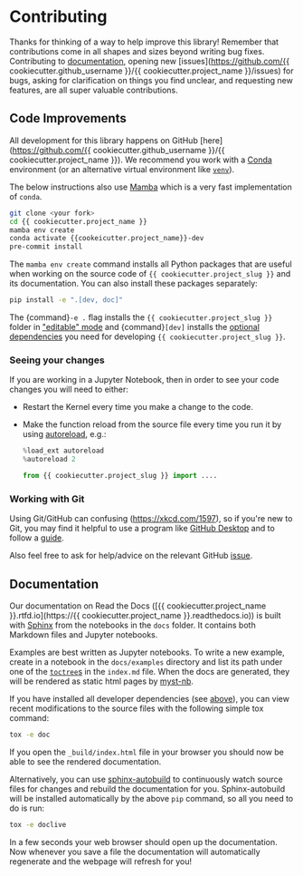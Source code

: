 # Contributing

Thanks for thinking of a way to help improve this library! Remember that contributions come in all shapes and sizes beyond writing bug fixes. Contributing to [documentation](#documentation), opening new [issues](https://github.com/{{ cookiecutter.github_username }}/{{ cookiecutter.project_name }}/issues) for bugs, asking for clarification on things you find unclear, and requesting new features, are all super valuable contributions.

## Code Improvements

All development for this library happens on GitHub [here](https://github.com/{{ cookiecutter.github_username }}/{{ cookiecutter.project_name }}). We recommend you work with a [Conda](https://www.anaconda.com/products/individual) environment (or an alternative virtual environment like [`venv`](https://docs.python.org/3/library/venv.html)).

The below instructions also use [Mamba](https://github.com/mamba-org/mamba#the-fast-cross-platform-package-manager) which is a very fast implementation of `conda`.

```bash
git clone <your fork>
cd {{ cookiecutter.project_name }}
mamba env create
conda activate {{cookeicutter.project_name}}-dev
pre-commit install
```

The `mamba env create` command installs all Python packages that are useful when working on the source code of `{{ cookiecutter.project_slug }}` and its documentation. You can also install these packages separately:

```bash
pip install -e ".[dev, doc]"
```

The {command}`-e .` flag installs the `{{ cookiecutter.project_slug }}` folder in ["editable" mode](https://pip.pypa.io/en/stable/cli/pip_install/#editable-installs) and {command}`[dev]` installs the [optional dependencies](https://setuptools.readthedocs.io/en/latest/userguide/dependency_management.html#optional-dependencies) you need for developing `{{ cookiecutter.project_slug }}`.

### Seeing your changes

If you are working in a Jupyter Notebook, then in order to see your code changes you will need to either:

- Restart the Kernel every time you make a change to the code.
- Make the function reload from the source file every time you run it by using [autoreload](https://ipython.readthedocs.io/en/stable/config/extensions/autoreload.html), e.g.:

  ```python
  %load_ext autoreload
  %autoreload 2

  from {{ cookiecutter.project_slug }} import ....
  ```

### Working with Git

Using Git/GitHub can confusing (<https://xkcd.com/1597>), so if you're new to Git, you may find it helpful to use a program like [GitHub Desktop](https://desktop.github.com) and to follow a [guide](https://github.com/firstcontributions/first-contributions#first-contributions).

Also feel free to ask for help/advice on the relevant GitHub [issue](https://github.com/ianhi/mpl-interactions/issues).

## Documentation

Our documentation on Read the Docs ([{{ cookiecutter.project_name }}.rtfd.io](https://{{ cookiecutter.project_name }}.readthedocs.io)) is built with [Sphinx](https://www.sphinx-doc.org) from the notebooks in the `docs` folder. It contains both Markdown files and Jupyter notebooks.

Examples are best written as Jupyter notebooks. To write a new example, create in a notebook in the `docs/examples` directory and list its path under one of the [`toctree`s](https://www.sphinx-doc.org/en/master/usage/restructuredtext/directives.html#directive-toctree) in the `index.md` file. When the docs are generated, they will be rendered as static html pages by [myst-nb](https://myst-nb.readthedocs.io).

If you have installed all developer dependencies (see [above](#contributing)), you can view recent modifications to the source files with the following simple tox command:

```bash
tox -e doc
```

If you open the `_build/index.html` file in your browser you should now be able to see the rendered documentation.

Alternatively, you can use [sphinx-autobuild](https://github.com/executablebooks/sphinx-autobuild) to continuously watch source files for changes and rebuild the documentation for you. Sphinx-autobuild will be installed automatically by the above `pip` command, so all you need to do is run:

```bash
tox -e doclive
```

In a few seconds your web browser should open up the documentation. Now whenever you save a file the documentation will automatically regenerate and the webpage will refresh for you!
